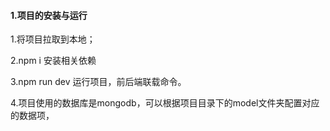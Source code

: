 #### 1.项目的安装与运行
1.将项目拉取到本地；

2.npm i
安装相关依赖

3.npm run dev
运行项目，前后端联载命令。

4.项目使用的数据库是mongodb，可以根据项目目录下的model文件夹配置对应的数据项，
